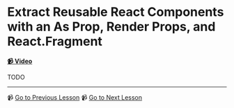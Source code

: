 # Extract Reusable React Components with an As Prop, Render Props, and React.Fragment

**[📹 Video](https://egghead.io/lessons/react-extract-reusable-react-components-with-an-as-prop-render-props-and-react-fragment)**

TODO

---

📹 [Go to Previous Lesson](https://egghead.io/lessons/react-augment-react-resource-json-with-custom-properties)
📹 [Go to Next Lesson](https://egghead.io/lessons/react-connect-a-new-endpoints-in-a-react-suspense-app)
